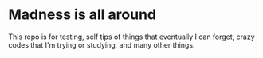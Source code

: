 # Madness is all around

This repo is for testing, self tips of things that eventually I can forget, crazy codes that I'm trying or studying, and many other things.
